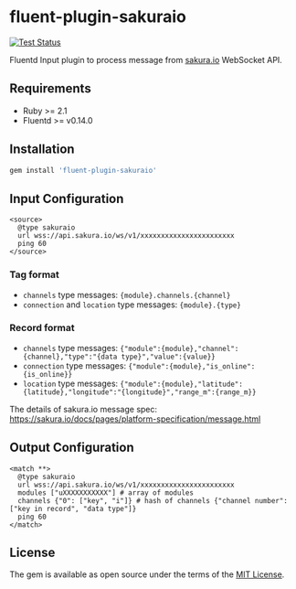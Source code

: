 # fluent-plugin-sakuraio

[![Test Status](https://github.com/sakuraio/fluent-plugin-sakuraio/workflows/test/badge.svg?branch=master)][actions]

[actions]: https://github.com/sakuraio/fluent-plugin-sakuraio/actions?workflow=test

Fluentd Input plugin to process message from [sakura.io](https://sakura.io) WebSocket API.

## Requirements

* Ruby >= 2.1
* Fluentd >= v0.14.0

## Installation

```ruby
gem install 'fluent-plugin-sakuraio'
```

## Input Configuration

```
<source>
  @type sakuraio
  url wss://api.sakura.io/ws/v1/xxxxxxxxxxxxxxxxxxxxxxx
  ping 60
</source>
```

### Tag format

* `channels` type messages: `{module}.channels.{channel}`
* `connection` and `location` type messages: `{module}.{type}`

### Record format

* `channels` type messages: `{"module":{module},"channel":{channel},"type":"{data type}","value":{value}}`
* `connection` type messages: `{"module":{module},"is_online":{is_online}}`
* `location` type messages: `{"module":{module},"latitude":{latitude},"longitude":"{longitude}","range_m":{range_m}}`

The details of sakura.io message spec: https://sakura.io/docs/pages/platform-specification/message.html

## Output Configuration

```
<match **>
  @type sakuraio
  url wss://api.sakura.io/ws/v1/xxxxxxxxxxxxxxxxxxxxxxx
  modules ["uXXXXXXXXXXX"] # array of modules
  channels {"0": ["key", "i"]} # hash of channels {"channel number": ["key in record", "data type"]}
  ping 60
</match>
```

## License

The gem is available as open source under the terms of the [MIT License](http://opensource.org/licenses/MIT).

